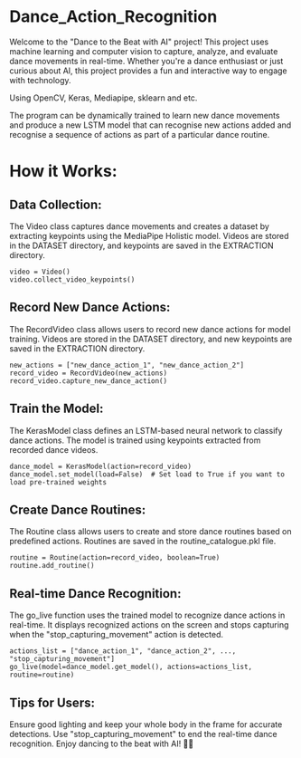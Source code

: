 # Dance_Action_Recognition

Welcome to the "Dance to the Beat with AI" project! This project uses machine learning and computer vision to capture, analyze, and evaluate dance movements in real-time. Whether you're a dance enthusiast or just curious about AI, this project provides a fun and interactive way to engage with technology.

Using OpenCV, Keras, Mediapipe, sklearn and etc.

The program can be dynamically trained to learn new dance movements and produce a new LSTM model that can recognise new actions added and recognise a sequence of actions as part of a particular dance routine.

# How it Works:

## Data Collection:

The Video class captures dance movements and creates a dataset by extracting keypoints using the MediaPipe Holistic model.
Videos are stored in the DATASET directory, and keypoints are saved in the EXTRACTION directory.

```
video = Video()
video.collect_video_keypoints()
```
## Record New Dance Actions:
The RecordVideo class allows users to record new dance actions for model training.
Videos are stored in the DATASET directory, and new keypoints are saved in the EXTRACTION directory.
```
new_actions = ["new_dance_action_1", "new_dance_action_2"]
record_video = RecordVideo(new_actions)
record_video.capture_new_dance_action()
```
## Train the Model:

The KerasModel class defines an LSTM-based neural network to classify dance actions.
The model is trained using keypoints extracted from recorded dance videos.

```
dance_model = KerasModel(action=record_video)
dance_model.set_model(load=False)  # Set load to True if you want to load pre-trained weights
```

## Create Dance Routines:

The Routine class allows users to create and store dance routines based on predefined actions.
Routines are saved in the routine_catalogue.pkl file.
```
routine = Routine(action=record_video, boolean=True)
routine.add_routine()
```
## Real-time Dance Recognition:

The go_live function uses the trained model to recognize dance actions in real-time.
It displays recognized actions on the screen and stops capturing when the "stop_capturing_movement" action is detected.

```
actions_list = ["dance_action_1", "dance_action_2", ..., "stop_capturing_movement"]
go_live(model=dance_model.get_model(), actions=actions_list, routine=routine)
```
## Tips for Users:

Ensure good lighting and keep your whole body in the frame for accurate detections.
Use "stop_capturing_movement" to end the real-time dance recognition.
Enjoy dancing to the beat with AI! 🕺💃
